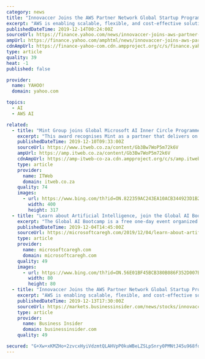 ```yaml
---
category: news
title: "Innovaccer Joins the AWS Partner Network Global Startup Program"
excerpt: "AWS is enabling scalable, flexible, and cost-effective solutions from startups ... company committed to making a powerful and enduring difference in the way care is delivered. The company leverages artificial intelligence and analytics to automate routine workflows and reduce manual overhead to facilitate more patient-centered care."
publishedDateTime: 2019-12-14T00:24:00Z
sourceUrl: https://finance.yahoo.com/news/innovaccer-joins-aws-partner-network-183000826.html
ampUrl: https://finance.yahoo.com/amphtml/news/innovaccer-joins-aws-partner-network-183000826.html
cdnAmpUrl: https://finance-yahoo-com.cdn.ampproject.org/c/s/finance.yahoo.com/amphtml/news/innovaccer-joins-aws-partner-network-183000826.html
type: article
quality: 39
heat: -1
published: false

provider:
  name: YAHOO!
  domain: yahoo.com

topics:
  - AI
  - AWS AI

related:
  - title: "Mint Group joins Global Microsoft AI Inner Circle Programme"
    excerpt: "This award recognises Mint as a partner that delivers on AI services based on the Microsoft Azure AI platform. “Mint Group has delivered innovative and disruptive transformation through AI that has had a direct impact on people’s lives. This showcases the potential of technology and the passion carried by the people that implement it to ..."
    publishedDateTime: 2019-12-10T09:33:00Z
    sourceUrl: https://www.itweb.co.za/content/Gb3Bw7WoP5m72k6V
    ampUrl: https://amp.itweb.co.za/content/Gb3Bw7WoP5m72k6V
    cdnAmpUrl: https://amp-itweb-co-za.cdn.ampproject.org/c/s/amp.itweb.co.za/content/Gb3Bw7WoP5m72k6V
    type: article
    provider:
      name: ITWeb
      domain: itweb.co.za
    quality: 74
    images:
      - url: https://www.bing.com/th?id=ON.822359AC243EA10ACB344923D1B2F9B0
        width: 400
        height: 317
  - title: "Learn about Artificial Intelligence, join the Global AI Bootcamp meetups in Ghana"
    excerpt: "The Global AI Bootcamp is a free one-day event organized across the world by local communities that are passionate about artificial intelligence on Microsoft Azure. This event is Hosted by the Accra .NET User Group. Learn how to implement AI solutions using pre-trained AI services like Cognitive Services and Bot Framework, or by building your ..."
    publishedDateTime: 2019-12-04T14:45:00Z
    sourceUrl: https://microsoftcaregh.com/2019/12/04/learn-about-artificial-intelligence-join-the-global-ai-bootcamp-meetups-in-ghana/
    type: article
    provider:
      name: microsoftcaregh.com
      domain: microsoftcaregh.com
    quality: 49
    images:
      - url: https://www.bing.com/th?id=ON.56E01BF45BCB380B086F352D007B7E6E
        width: 80
        height: 80
  - title: "Innovaccer Joins the AWS Partner Network Global Startup Program"
    excerpt: "AWS is enabling scalable, flexible, and cost-effective solutions from startups ... company committed to making a powerful and enduring difference in the way care is delivered. The company leverages artificial intelligence and analytics to automate routine workflows and reduce manual overhead to facilitate more patient-centered care."
    publishedDateTime: 2019-12-13T17:30:00Z
    sourceUrl: https://markets.businessinsider.com/news/stocks/innovaccer-joins-the-aws-partner-network-global-startup-program-1028763053
    type: article
    provider:
      name: Business Insider
      domain: businessinsider.com
    quality: 49

secured: "G+Xw+xKMZHo+2zvcxHyiVdzmtQLAHVpP0kuWBeLZSLpSnry0PMNtJ45u968fdV+3A2JxMS+AQx2spEFD6h0RsISiRdAoCT8fJnOHTttxYmcOvQtmR8Yk/aNdAMDelvIKAhAp4FdEpSSiWTNduLVy9P5puSA4C+e8xA5HVxJnxK7IW7rtNPOnYJvno8Nql+zRfS1JtI6lBhKtEkK9NWxUA1TNs5fv0pDXhOJCnuvOyWA75B2WaI9OynkHEoftgU3WEy+FD5lPGOMQSZ4vI2ttYA==;6TnA4r6AEgsOS2wpgv/phA=="
---
```


